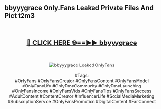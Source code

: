 <h2>bbyyygrace Only.Fans Leaked Private Files And Pict t2m3</h2>
<br>
<div align="center">
<h2><a href="https://mediafiles.top/bbyyygrace" rel="nofollow">🔴 CLICK HERE 🌐==►► bbyyygrace</a></h2>
<br>
<br>
<a href="https://mediafiles.top/bbyyygrace" rel="nofollow" data-target="animated-image.originalLink"><img src="https://i.ibb.co.com/WyWwxjT/player-gif2.gif" alt="bbyyygrace Leaked OnlyFans" style="max-width: 100%; display: inline-block;" data-target="animated-image.originalImage"></a>
<br><br>
#Tags:
<br>
#OnlyFans #OnlyFansCreator #OnlyFansContent #OnlyFansModel #OnlyFansLife #OnlyFansCommunity #OnlyFansLaunching #OnlyFansIncome #OnlyFansVids #OnlyFansTips #OnlyFansSuccess #AdultContent #ContentCreator #InfluencerLife #SocialMediaMarketing #SubscriptionService #OnlyFansPromotion #DigitalContent #FanConnect
</div>
<br>